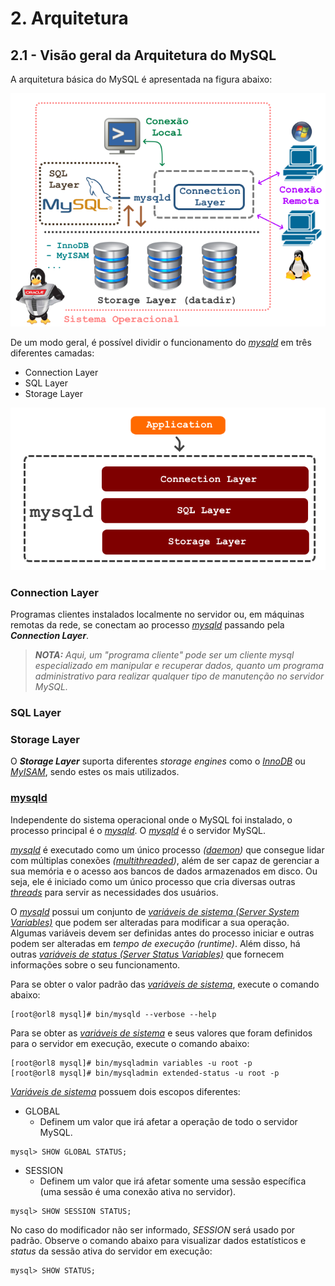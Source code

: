 # 2. Arquitetura

## 2.1 - Visão geral da Arquitetura do MySQL

A arquitetura básica do MySQL é apresentada na figura abaixo:

![alt_text](/imgs/mysql-arch-1.png "Arquitetura - 1")

De um modo geral, é possível dividir o funcionamento do _[mysqld](https://dev.mysql.com/doc/refman/8.0/en/mysqld.html)_ em três diferentes camadas:

- Connection Layer
- SQL Layer
- Storage Layer

![alt_text](/imgs/mysql-arch-2.png "Arquitetura - 2")

### Connection Layer

Programas clientes instalados localmente no servidor ou, em máquinas remotas da rede, se conectam ao processo _[mysqld](https://dev.mysql.com/doc/refman/8.0/en/mysqld.html)_ passando pela **_Connection Layer_**.

>_**__NOTA:__** Aqui, um "programa cliente" pode ser um cliente mysql especializado em manipular e recuperar dados, quanto um programa administrativo para realizar qualquer tipo de manutenção no servidor MySQL._

### SQL Layer

### Storage Layer

O **_Storage Layer_** suporta diferentes _storage engines_ como o _[InnoDB](https://pt.wikipedia.org/wiki/InnoDB)_ ou _[MyISAM](https://pt.wikipedia.org/wiki/MyISAM)_, sendo estes os mais utilizados.

### [mysqld](https://dev.mysql.com/doc/refman/8.0/en/mysqld.html)

Independente do sistema operacional onde o MySQL foi instalado, o processo principal é o _[mysqld](https://dev.mysql.com/doc/refman/8.0/en/mysqld.html)_. O _[mysqld](https://dev.mysql.com/doc/refman/8.0/en/mysqld.html)_ é o servidor MySQL.

_[mysqld](https://dev.mysql.com/doc/refman/8.0/en/mysqld.html)_ é executado como um único processo _([daemon](https://pt.wikipedia.org/wiki/Daemon_(computa%C3%A7%C3%A3o)))_ que consegue lidar com múltiplas conexões _([multithreaded](https://en.wikipedia.org/wiki/Multithreading_(computer_architecture)))_, além de ser capaz de gerenciar a sua memória e o acesso aos bancos de dados armazenados em disco. Ou seja, ele é iniciado como um único processo que cria diversas outras _[threads](https://pt.wikipedia.org/wiki/Thread_(computa%C3%A7%C3%A3o))_ para servir as necessidades dos usuários.

O _[mysqld](https://dev.mysql.com/doc/refman/8.0/en/mysqld.html)_ possui um conjunto de _[variáveis de sistema (Server System Variables)](https://dev.mysql.com/doc/refman/8.0/en/server-system-variable-reference.html)_ que podem ser alteradas para modificar a sua operação. Algumas variáveis devem ser definidas antes do processo iniciar e outras podem ser alteradas em _tempo de execução (runtime)_. Além disso, há outras _[variáveis de status (Server Status Variables)](https://dev.mysql.com/doc/refman/8.0/en/server-status-variable-reference.html)_ que fornecem informações sobre o seu funcionamento. 

Para se obter o valor padrão das _[variáveis de sistema](https://dev.mysql.com/doc/refman/8.0/en/server-system-variable-reference.html)_, execute o comando abaixo:

```
[root@orl8 mysql]# bin/mysqld --verbose --help
```

Para se obter as _[variáveis de sistema](https://dev.mysql.com/doc/refman/8.0/en/server-system-variable-reference.html)_ e seus valores que foram definidos para o servidor em execução, execute o comando abaixo:

```
[root@orl8 mysql]# bin/mysqladmin variables -u root -p
[root@orl8 mysql]# bin/mysqladmin extended-status -u root -p
```

_[Variáveis de sistema](https://dev.mysql.com/doc/refman/8.0/en/server-system-variable-reference.html)_ possuem dois escopos diferentes:

- GLOBAL
    - Definem um valor que irá afetar a operação de todo o servidor MySQL.

```
mysql> SHOW GLOBAL STATUS;
```

- SESSION
    - Definem um valor que irá afetar somente uma sessão específica (uma sessão é uma conexão ativa no servidor). 

```
mysql> SHOW SESSION STATUS;
```

No caso do modificador não ser informado, _SESSION_ será usado por padrão. Observe o comando abaixo para visualizar dados estatísticos e _status_ da sessão ativa do servidor em execução:

```
mysql> SHOW STATUS;
```
